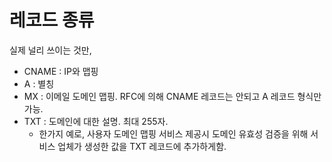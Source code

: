 <!-- TITLE: DNS -->
<!-- SUBTITLE: DNS -->

# 레코드 종류
실제 널리 쓰이는 것만,
* CNAME : IP와 맵핑
* A : 별칭
* MX : 이메일 도메인 맵핑. RFC에 의해 CNAME 레코드는 안되고 A 레코드 형식만 가능.
* TXT : 도메인에 대한 설명. 최대 255자. 
  * 한가지 예로, 사용자 도메인 맵핑 서비스 제공시 도메인 유효성 검증을 위해 서비스 업체가 생성한 값을 TXT 레코드에 추가하게함.

